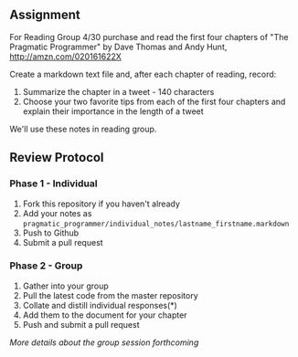 ## Assignment

For Reading Group 4/30 purchase and read the first four chapters of "The Pragmatic Programmer" by Dave Thomas and Andy Hunt, http://amzn.com/020161622X

Create a markdown text file and, after each chapter of reading, record:

1. Summarize the chapter in a tweet - 140 characters
2. Choose your two favorite tips from each of the first four chapters and explain their importance in the length of a tweet

We'll use these notes in reading group.

## Review Protocol

### Phase 1 - Individual

1. Fork this repository if you haven't already
2. Add your notes as `pragmatic_programmer/individual_notes/lastname_firstname.markdown`
3. Push to Github
4. Submit a pull request

### Phase 2 - Group

1. Gather into your group
2. Pull the latest code from the master repository
3. Collate and distill individual responses(*)
4. Add them to the document for your chapter
5. Push and submit a pull request

*More details about the group session forthcoming*